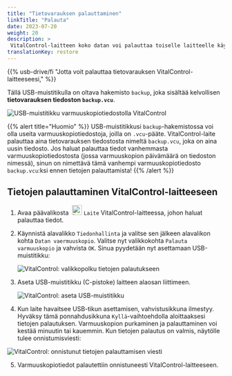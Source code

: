 ```yaml
---
title: "Tietovarauksen palauttaminen"
linkTitle: "Palauta"
date: 2023-07-20
weight: 20
description: >
 VitalControl-laitteen koko datan voi palauttaa toiselle laitteelle käyttäen varmuuskopiotiedostoa.
translationKey: restore
---
```

{{% usb-drive/fi "Jotta voit palauttaa tietovarauksen VitalControl-laitteeseesi," %}}

Tällä USB-muistitikulla on oltava hakemisto `backup`, joka sisältää kelvollisen **tietovarauksen tiedoston `backup.vcu`**.

![USB-muistitikku varmuuskopiotiedostolla VitalControl](../images/backup-file.png "USB-muistitikku varmuuskopiotiedostolla")

{{% alert title="Huomio" %}}
USB-muistitikkusi `backup`-hakemistossa voi olla useita varmuuskopiotiedostoja, joilla on `.vcu`-pääte. VitalControl-laite palauttaa aina tietovarauksen tiedostosta nimeltä `backup.vcu`, joka on aina uusin tiedosto. Jos haluat palauttaa tiedot vanhemmasta varmuuskopiotiedostosta (jossa varmuuskopion päivämäärä on tiedoston nimessä), sinun on nimettävä tämä vanhempi varmuuskopiotiedosto `backup.vcu`:ksi ennen tietojen palauttamista!
{{% /alert %}}

## Tietojen palauttaminen VitalControl-laitteeseen

1. Avaa päävalikosta &nbsp;<img src="/icons/device.svg" width="23" align="bottom" alt="Laite" /> `Laite` VitalControl-laitteessa, johon haluat palauttaa tiedot.

2. Käynnistä alavalikko `Tiedonhallinta` ja valitse sen jälkeen alavalikon kohta `Datan vaermuuskopio`. Valitse nyt valikkokohta `Palauta varmuuskopio` ja vahvista `OK`. Sinua pyydetään nyt asettamaan USB-muistitikku:

   ![VitalControl: valikkopolku tietojen palautukseen](../images/restore.png "Palautus varmuuskopiotiedostosta")

3. Aseta USB-muistitikku (C-pistoke) laitteen alaosan liittimeen.

   ![VitalControl: aseta USB-muistitikku](/images/firmware/update/plug-in-dual-usb-stick.svg "Aseta USB-muistitikku")

4. Kun laite havaitsee USB-tikun asettamisen, vahvistusikkuna ilmestyy. Hyväksy tämä ponnahdusikkuna `Kyllä`-vaihtoehdolla aloittaaksesi tietojen palautuksen. Varmuuskopion purkaminen ja palauttaminen voi kestää minuutin tai kauemmin. Kun tietojen palautus on valmis, näytölle tulee onnistumisviesti:

![VitalControl: onnistunut tietojen palauttamisen viesti](../images/restore-done.png "Onnistunut tietojen palauttamisen viesti")

5. Varmuuskopiotiedot palautettiin onnistuneesti VitalControl-laitteeseen.
